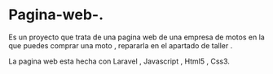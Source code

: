 # Pagina-web-.
Es un proyecto que trata de una pagina web de una empresa de motos en la que puedes comprar una moto , repararla en el apartado de taller . 

La pagina web esta hecha con Laravel , Javascript , Html5 , Css3.
